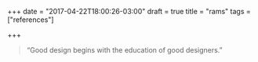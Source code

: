 +++
date = "2017-04-22T18:00:26-03:00"
draft = true
title = "rams"
tags = ["references"]

+++

> “Good design begins with the education of good designers.”
